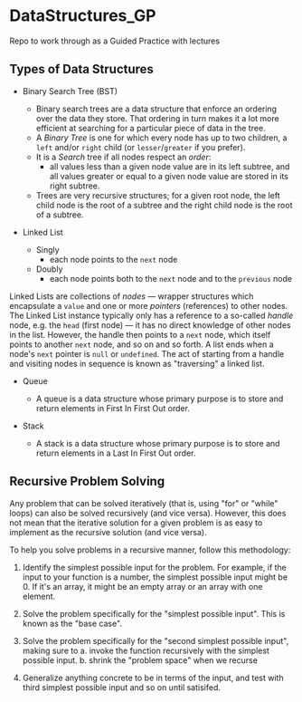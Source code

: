 # DataStructures_GP

Repo to work through as a Guided Practice with lectures

## Types of Data Structures

* Binary Search Tree (BST)
    - Binary search trees are a data structure that enforce an ordering over 
the data they store. That ordering in turn makes it a lot more efficient 
at searching for a particular piece of data in the tree. 
    - A *Binary Tree* is one for which every node has up to two children, a `left` and/or `right` child (or `lesser`/`greater` if you prefer). 
    - It is a *Search* tree if all nodes respect an *order*: 
        - all values less than a given node value are in its left subtree, and all values greater or equal to a given node value are stored in its right subtree.
    - Trees are very recursive structures; for a given root node, the left child node is the root of a subtree and the right child node is the root of a subtree.

* Linked List
    - Singly
        - each node points to the `next` node
    - Doubly
        - each node points both to the `next` node and to the `previous` node
    
 Linked Lists are collections of *nodes* — wrapper structures which encapsulate a `value` and one or more *pointers* (references) to other nodes. The Linked List instance typically only has a reference to a so-called *handle* node, e.g. the `head` (first node) — it has no direct knowledge of other nodes in the list. However, the handle then points to a `next` node, which itself points to another `next` node, and so on and so forth. A list ends when a node's `next` pointer is `null` or `undefined`. The act of starting from a handle and visiting nodes in sequence is known as "traversing" a linked list.

* Queue
    - A queue is a data structure whose primary purpose is to store and return elements in First In First Out order. 

* Stack
    - A stack is a data structure whose primary purpose is to store and return elements in a Last In First Out order.

## Recursive Problem Solving
Any problem that can be solved iteratively (that is, using "for" or "while" loops) can also be solved recursively (and vice versa). However, this does not mean that the iterative solution for a given problem is as easy to implement as the recursive solution (and vice versa).

To help you solve problems in a recursive manner, follow this methodology:

1. Identify the simplest possible input for the problem. For example, if the input to your function is a number, the simplest possible input might be 0. If it's an array, it might be an empty array or an array with one element.

2. Solve the problem specifically for the "simplest possible input". This is known as the "base case".

3. Solve the problem specifically for the "second simplest possible input", making sure to a. invoke the function recursively with the simplest possible input. b. shrink the "problem space" when we recurse

4. Generalize anything concrete to be in terms of the input, and test with third simplest possible input and so on until satisifed.